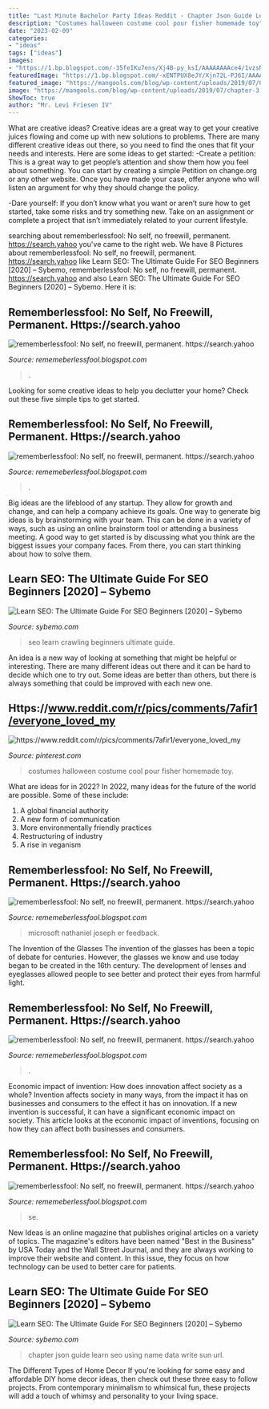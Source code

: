 ```yaml
---
title: "Last Minute Bachelor Party Ideas Reddit - Chapter Json Guide Learn Seo Using Name Data Write Sun Url"
description: "Costumes halloween costume cool pour fisher homemade toy"
date: "2023-02-09"
categories:
- "ideas"
tags: ["ideas"]
images:
- "https://1.bp.blogspot.com/-35feIKu7ens/Xj4B-py_ksI/AAAAAAAAce4/1vzsNkOFGxAw53UxvidopfzWkvPiPwDawCLcBGAsYHQ/s1600/Untitled382.png"
featuredImage: "https://1.bp.blogspot.com/-xENTPUX8eJY/Xjn72L-PJ6I/AAAAAAAAcUQ/-OAElAhmzV8zwlKVkoK3TBCnA15clmShgCLcBGAsYHQ/s1600/Untitled282.png"
featured_image: "https://mangools.com/blog/wp-content/uploads/2019/07/02-crawling-2-1.png"
image: "https://mangools.com/blog/wp-content/uploads/2019/07/chapter-3.png"
ShowToc: true
author: "Mr. Levi Friesen IV"
---
```



What are creative ideas?
Creative ideas are a great way to get your creative juices flowing and come up with new solutions to problems. There are many different creative ideas out there, so you need to find the ones that fit your needs and interests. Here are some ideas to get started: 
-Create a petition: This is a great way to get people’s attention and show them how you feel about something. You can start by creating a simple Petition on change.org or any other website. Once you have made your case, offer anyone who will listen an argument for why they should change the policy. 

-Dare yourself: If you don’t know what you want or aren’t sure how to get started, take some risks and try something new. Take on an assignment or complete a project that isn’t immediately related to your current lifestyle.

	

		
searching about rememberlessfool: No self, no freewill, permanent. https://search.yahoo you've came to the right web. We have 8 Pictures about rememberlessfool: No self, no freewill, permanent. https://search.yahoo like Learn SEO: The Ultimate Guide For SEO Beginners [2020] – Sybemo, rememberlessfool: No self, no freewill, permanent. https://search.yahoo and also Learn SEO: The Ultimate Guide For SEO Beginners [2020] – Sybemo. Here it is:
		
    
## Rememberlessfool: No Self, No Freewill, Permanent. Https://search.yahoo

<img loading=lazy src="https://1.bp.blogspot.com/-Y2RrRZSqA0Q/Xzb1fabDrnI/AAAAAAAAfPM/VwjamRDKiv8gTWKsGFBrFDT78ELrE13YwCLcBGAsYHQ/s640/Untitled1625.png" onerror="this.onerror=null;this.src='https://tse2.mm.bing.net/th?id=OIP.0JEa-DW2vc22sDIz38BkJQHaEK&amp;pid=15.1';" alt="rememberlessfool: No self, no freewill, permanent. https://search.yahoo">

_Source: rememeberlessfool.blogspot.com_

>. 

	

Looking for some creative ideas to help you declutter your home? Check out these five simple tips to get started.

    
## Rememberlessfool: No Self, No Freewill, Permanent. Https://search.yahoo

<img loading=lazy src="https://1.bp.blogspot.com/-lBOT4GlpXUQ/XhuvtYgLX3I/AAAAAAAAcDk/rmiXwFASPoU1N4TM7SiDKP4L9Ej2J9qSACLcBGAsYHQ/s1600/Untitled191.png" onerror="this.onerror=null;this.src='https://tse3.mm.bing.net/th?id=OIP.iUtmA7J30PGeFUt5rf1YXQHaEK&amp;pid=15.1';" alt="rememberlessfool: No self, no freewill, permanent. https://search.yahoo">

_Source: rememeberlessfool.blogspot.com_

>. 

	

Big ideas are the lifeblood of any startup. They allow for growth and change, and can help a company achieve its goals. One way to generate big ideas is by brainstorming with your team. This can be done in a variety of ways, such as using an online brainstorm tool or attending a business meeting. A good way to get started is by discussing what you think are the biggest issues your company faces. From there, you can start thinking about how to solve them.

    
## Learn SEO: The Ultimate Guide For SEO Beginners [2020] – Sybemo

<img loading=lazy src="https://mangools.com/blog/wp-content/uploads/2019/07/02-crawling-2-1.png" onerror="this.onerror=null;this.src='https://tse4.mm.bing.net/th?id=OIP.ilGNPpELtW5SVolw-Rb7vQHaIe&amp;pid=15.1';" alt="Learn SEO: The Ultimate Guide For SEO Beginners [2020] – Sybemo">

_Source: sybemo.com_

>seo learn crawling beginners ultimate guide. 

	

An idea is a new way of looking at something that might be helpful or interesting. There are many different ideas out there and it can be hard to decide which one to try out. Some ideas are better than others, but there is always something that could be improved with each new one.

    
## Https://www.reddit.com/r/pics/comments/7afir1/everyone_loved_my

<img loading=lazy src="https://i.pinimg.com/originals/3d/75/11/3d7511e1561251aec05bf01c94b42730.jpg" onerror="this.onerror=null;this.src='https://tse3.mm.bing.net/th?id=OIP.hOunCCEsorKjS_99K5bO6AHaNL&amp;pid=15.1';" alt="https://www.reddit.com/r/pics/comments/7afir1/everyone_loved_my">

_Source: pinterest.com_

>costumes halloween costume cool pour fisher homemade toy. 

	

What are ideas for in 2022?
In 2022, many ideas for the future of the world are possible. Some of these include: 
1. A global financial authority 
2. A new form of communication 
3. More environmentally friendly practices 
4. Restructuring of industry 
5. A rise in veganism 

    
## Rememberlessfool: No Self, No Freewill, Permanent. Https://search.yahoo

<img loading=lazy src="https://1.bp.blogspot.com/-35feIKu7ens/Xj4B-py_ksI/AAAAAAAAce4/1vzsNkOFGxAw53UxvidopfzWkvPiPwDawCLcBGAsYHQ/s1600/Untitled382.png" onerror="this.onerror=null;this.src='https://tse1.mm.bing.net/th?id=OIP.fA7gF_qR2qMfWaxxn8kjeQHaEK&amp;pid=15.1';" alt="rememberlessfool: No self, no freewill, permanent. https://search.yahoo">

_Source: rememeberlessfool.blogspot.com_

>microsoft nathaniel joseph er feedback. 

	

The Invention of the Glasses
The invention of the glasses has been a topic of debate for centuries. However, the glasses we know and use today began to be created in the 16th century. The development of lenses and eyeglasses allowed people to see better and protect their eyes from harmful light.

    
## Rememberlessfool: No Self, No Freewill, Permanent. Https://search.yahoo

<img loading=lazy src="https://1.bp.blogspot.com/-xENTPUX8eJY/Xjn72L-PJ6I/AAAAAAAAcUQ/-OAElAhmzV8zwlKVkoK3TBCnA15clmShgCLcBGAsYHQ/s1600/Untitled282.png" onerror="this.onerror=null;this.src='https://tse2.mm.bing.net/th?id=OIP.01f_qJ9M3mKaxpeazZaQBAHaEK&amp;pid=15.1';" alt="rememberlessfool: No self, no freewill, permanent. https://search.yahoo">

_Source: rememeberlessfool.blogspot.com_

>. 

	

Economic impact of invention: How does innovation affect society as a whole?
Invention affects society in many ways, from the impact it has on businesses and consumers to the effect it has on innovation. If a new invention is successful, it can have a significant economic impact on society. This article looks at the economic impact of inventions, focusing on how they can affect both businesses and consumers.

    
## Rememberlessfool: No Self, No Freewill, Permanent. Https://search.yahoo

<img loading=lazy src="https://1.bp.blogspot.com/-KwWTEyiJ4y4/XjdTGRu3FjI/AAAAAAAAcR0/P646t4mWEFoB56dMj12i8Utkiuh_UargQCLcBGAsYHQ/s1600/Untitled260.png" onerror="this.onerror=null;this.src='https://tse2.mm.bing.net/th?id=OIP.xO9oQos4CXqjtD1NmhWToAHaEK&amp;pid=15.1';" alt="rememberlessfool: No self, no freewill, permanent. https://search.yahoo">

_Source: rememeberlessfool.blogspot.com_

>se. 

	

New Ideas is an online magazine that publishes original articles on a variety of topics. The magazine's editors have been named "Best in the Business" by USA Today and the Wall Street Journal, and they are always working to improve their website and content. In this issue, they focus on how technology can be used to better care for patients.

    
## Learn SEO: The Ultimate Guide For SEO Beginners [2020] – Sybemo

<img loading=lazy src="https://mangools.com/blog/wp-content/uploads/2019/07/chapter-3.png" onerror="this.onerror=null;this.src='https://tse4.mm.bing.net/th?id=OIP.i7JA2KidWea0G8o_woMFCQAAAA&amp;pid=15.1';" alt="Learn SEO: The Ultimate Guide For SEO Beginners [2020] – Sybemo">

_Source: sybemo.com_

>chapter json guide learn seo using name data write sun url. 

	

The Different Types of Home Decor
If you're looking for some easy and affordable DIY home decor ideas, then check out these three easy to follow projects. From contemporary minimalism to whimsical fun, these projects will add a touch of whimsy and personality to your living space.

